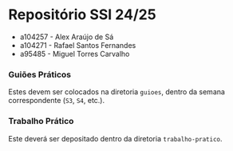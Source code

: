 # Repositório SSI 24/25

- a104257 - Alex Araújo de Sá
- a104271 - Rafael Santos Fernandes
- a95485 - Miguel Torres Carvalho

### Guiões Práticos

Estes devem ser colocados na diretoria `guioes`, dentro da semana correspondente (`S3`, `S4`, etc.).

### Trabalho Prático

Este deverá ser depositado dentro da diretoria `trabalho-pratico`.
